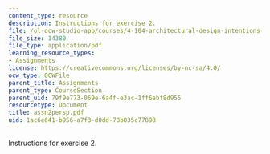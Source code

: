 ```yaml
---
content_type: resource
description: Instructions for exercise 2.
file: /ol-ocw-studio-app/courses/4-104-architectural-design-intentions-spring-2004/1ac6e641b956a7f3d0dd78b835c77898_assn2persp.pdf
file_size: 14380
file_type: application/pdf
learning_resource_types:
- Assignments
license: https://creativecommons.org/licenses/by-nc-sa/4.0/
ocw_type: OCWFile
parent_title: Assignments
parent_type: CourseSection
parent_uid: 79f9e773-069e-6a4f-e3ac-1ff6ebf8d955
resourcetype: Document
title: assn2persp.pdf
uid: 1ac6e641-b956-a7f3-d0dd-78b835c77898
---
```

Instructions for exercise 2.